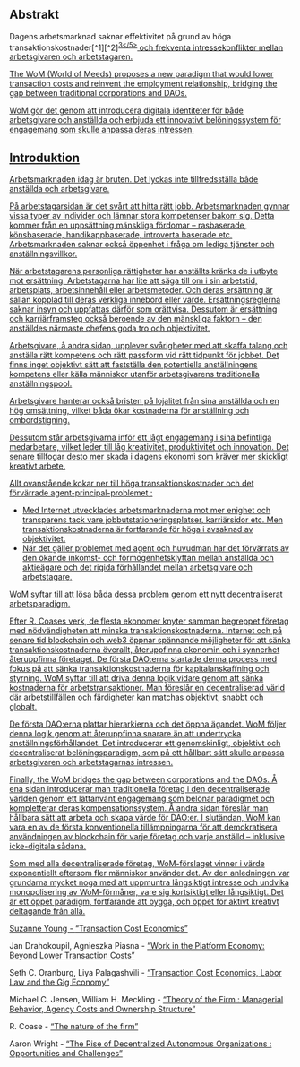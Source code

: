 

## Abstrakt

Dagens arbetsmarknad saknar effektivitet på grund av höga transaktionskostnader\[^1\]\[^2\]<sup id="fnref:3"><a href="#fn:3" class="footnote-ref">3</5></sup> och frekventa intressekonflikter mellan arbetsgivaren och arbetstagaren.</p> 

<p spaces-before="0">
  The WoM (World of Meeds) proposes a new paradigm that would lower transaction costs and reinvent the employment relationship, bridging the gap between traditional corporations and DAOs.
</p>

<p spaces-before="0">
  WoM gör det genom att introducera digitala identiteter för både arbetsgivare och anställda och erbjuda ett innovativt belöningssystem för engagemang som skulle anpassa deras intressen.
</p>

<h2 spaces-before="0">
  Introduktion
</h2>

<p spaces-before="0">
  Arbetsmarknaden idag är bruten. Det lyckas inte tillfredsställa både anställda och arbetsgivare.
</p>

<p spaces-before="0">
  På arbetstagarsidan är det svårt att hitta rätt jobb. Arbetsmarknaden gynnar vissa typer av individer och lämnar stora kompetenser bakom sig. Detta kommer från en uppsättning mänskliga fördomar – rasbaserade, könsbaserade, handikappbaserade, introverta baserade etc. Arbetsmarknaden saknar också öppenhet i fråga om lediga tjänster och anställningsvillkor.
</p>

<p spaces-before="0">
  När arbetstagarens personliga rättigheter har anställts kränks de i utbyte mot ersättning. Arbetstagarna har lite att säga till om i sin arbetstid, arbetsplats, arbetsinnehåll eller arbetsmetoder. Och deras ersättning är sällan kopplad till deras verkliga innebörd eller värde. Ersättningsreglerna saknar insyn och uppfattas därför som orättvisa. Dessutom är ersättning och karriärframsteg också beroende av den mänskliga faktorn – den anställdes närmaste chefens goda tro och objektivitet.
</p>

<p spaces-before="0">
  Arbetsgivare, å andra sidan, upplever svårigheter med att skaffa talang och anställa rätt kompetens och rätt passform vid rätt tidpunkt för jobbet. Det finns inget objektivt sätt att fastställa den potentiella anställningens kompetens eller källa människor utanför arbetsgivarens traditionella anställningspool.
</p>

<p spaces-before="0">
  Arbetsgivare hanterar också bristen på lojalitet från sina anställda och en hög omsättning, vilket båda ökar kostnaderna för anställning och ombordstigning.
</p>

<p spaces-before="0">
  Dessutom står arbetsgivarna inför ett lågt engagemang i sina befintliga medarbetare, vilket leder till låg kreativitet, produktivitet och innovation. Det senare tillfogar desto mer skada i dagens ekonomi som kräver mer skickligt kreativt arbete.
</p>

<p spaces-before="0">
  Allt ovanstående kokar ner till höga transaktionskostnader och det förvärrade agent-principal-problemet<fnref target="4" /> :
</p>

<ul>
  <li>
    Med Internet utvecklades arbetsmarknaderna mot mer enighet och transparens tack vare jobbutstationeringsplatser, karriärsidor etc. Men transaktionskostnaderna är fortfarande för höga i avsaknad av objektivitet.
  </li>
  <li>
    När det gäller problemet med agent och huvudman har det förvärrats av den ökande inkomst- och förmögenhetsklyftan mellan anställda och aktieägare och det rigida förhållandet mellan arbetsgivare och arbetstagare.
  </li>
</ul>

<p spaces-before="0">
  WoM syftar till att lösa båda dessa problem genom ett nytt decentraliserat arbetsparadigm.
</p>

<p spaces-before="0">
  Efter R. Coases verk<fnref target="5" />, de flesta ekonomer knyter samman begreppet företag med nödvändigheten att minska transaktionskostnaderna. Internet och på senare tid blockchain och web3 öppnar spännande möjligheter för att sänka transaktionskostnaderna överallt, återuppfinna ekonomin och i synnerhet återuppfinna företaget. De första DAO:erna<fnref target="6" /> startade denna process med fokus på att sänka transaktionskostnaderna för kapitalanskaffning och styrning. WoM syftar till att driva denna logik vidare genom att sänka kostnaderna för arbetstransaktioner. Man föreslår en decentraliserad värld där arbetstillfällen och färdigheter kan matchas objektivt, snabbt och globalt.
</p>

<p spaces-before="0">
  De första DAO:erna plattar hierarkierna och det öppna ägandet. WoM följer denna logik genom att återuppfinna snarare än att undertrycka anställningsförhållandet. Det introducerar ett genomskinligt, objektivt och decentraliserat belöningsparadigm, som på ett hållbart sätt skulle anpassa arbetsgivaren och arbetstagarnas intressen.
</p>

<p spaces-before="0">
  Finally, the WoM bridges the gap between corporations and the DAOs. Å ena sidan introducerar man traditionella företag i den decentraliserade världen genom ett lättanvänt engagemang som belönar paradigmet och kompletterar deras kompensationssystem. Å andra sidan föreslår man hållbara sätt att arbeta och skapa värde för DAO:er. I slutändan, WoM kan vara en av de första konventionella tillämpningarna för att demokratisera användningen av blockchain för varje företag och varje anställd – inklusive icke-digitala sådana.
</p>

<p spaces-before="0">
  Som med alla decentraliserade företag, WoM-förslaget vinner i värde exponentiellt eftersom fler människor använder det. Av den anledningen var grundarna mycket noga med att uppmuntra långsiktigt intresse och undvika monopolisering av WoM-förmåner, vare sig kortsiktigt eller långsiktigt. Det är ett öppet paradigm, fortfarande att bygga, och öppet för aktivt kreativt deltagande från alla.
</p>

<footnotes>
  <fn name="1" spaces-before="0">
    <p spaces-before="0">
      Suzanne Young - <a href="https://www.academia.edu/24703426/Transaction_Cost_Economics">“Transaction Cost Economics”</a>
    </p>
  </fn>
  
  <fn name="2" spaces-before="0">
    <p spaces-before="0">
      Jan Drahokoupil, Agnieszka Piasna - <a href="https://www.intereconomics.eu/contents/year/2017/number/6/article/work-in-the-platform-economy-beyond-lower-transaction-costs.html">“Work in the Platform Economy: Beyond Lower Transaction Costs”</a>
    </p>
  </fn>
  
  <fn name="3" spaces-before="0">
    <p spaces-before="0">
      Seth C. Oranburg, Liya Palagashvili - <a href="https://dsc.duq.edu/cgi/viewcontent.cgi?article=1115&context=law-faculty-scholarship">“Transaction Cost Economics, Labor Law and the Gig Economy”</a>
    </p>
  </fn>
  
  <fn name="4" spaces-before="0">
    <p spaces-before="0">
      Michael C. Jensen, William H. Meckling - <a href="https://www.sfu.ca/~wainwrig/Econ400/jensen-meckling.pdf">“Theory of the Firm : Managerial Behavior, Agency Costs and Ownership Structure”</a>
    </p>
  </fn>
  
  <fn name="5" spaces-before="0">
    <p spaces-before="0">
      R. Coase - <a href="http://econdse.org/wp-content/uploads/2014/09/firm-coase.pdf">“The nature of the firm”</a>
    </p>
  </fn>
  
  <fn name="6" spaces-before="0">
    <p spaces-before="0">
      Aaron Wright - <a href="https://stanford-jblp.pubpub.org/pub/rise-of-daos/release/1">“The Rise of Decentralized Autonomous Organizations : Opportunities and Challenges”</a>
    </p>
  </fn>
</footnotes>

